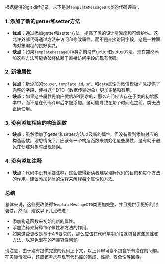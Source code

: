 根据提供的git diff记录，以下是对`TemplateMessageDTO`类的代码评审：

### 1. 添加了新的getter和setter方法
- **优点**：通过添加getter和setter方法，提高了类的设计清晰度和可维护性。这允许外部代码通过方法来访问和修改属性，而不是直接访问字段，这是一种面向对象编程的良好实践。
- **缺点**：如果`TemplateMessageDTO`类之前没有getter和setter方法，现在突然添加这些方法可能会破坏依赖于直接访问字段的现有代码。

### 2. 新增属性
- **优点**：新添加的`touser`, `template_id`, `url`, 和`data`属性为微信模板消息提供了完整的字段，使得这个DTO（数据传输对象）更加完整和有用。
- **缺点**：如果这些属性是响应微信API要求的，那么它们应该存在于类的初始版本中，而不是在代码评审后才被添加。这可能导致在某个时间点之前，类无法正确使用。

### 3. 没有添加相应的构造函数
- **缺点**：虽然添加了getter和setter方法以及新的属性，但没有看到添加对应的构造函数。理想情况下，应该有一个构造函数来初始化这些属性，这有助于避免在创建对象时出现错误。

### 4. 没有添加注释
- **缺点**：代码中没有添加注释，这会使得新读者难以理解代码的目的和每个方法的作用。建议添加适当的注释来解释每个属性和方法。

### 总结
总体来说，这些更改使得`TemplateMessageDTO`类更加完整，并且提供了更好的封装性。然而，建议以下几点改进：
- 添加构造函数来初始化新的属性。
- 添加注释来解释每个属性和方法的作用。
- 如果这些更改是基于API要求的，那么应该在代码早期阶段就包含这些属性和方法，以避免潜在的不兼容性问题。

请注意，由于没有提供完整的代码上下文，以上评审可能不包含所有潜在的问题。在实际情况中，还应该考虑与现有代码库的集成、性能、安全性等因素。